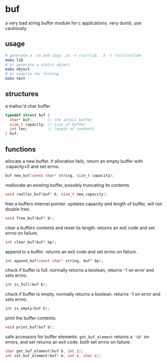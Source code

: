 # buf
a very bad string buffer module for c applications. very dumb, use cautiously.

## usage
```bash
# generate a .so and copy .so -> /usr/lib, .h -> /usr/include
make lib
# or generate a static object
make object
# or compile for testing
make test
```

## structures

a malloc'd char buffer
```c
typedef struct buf {
  char* buf;       // the actual buffer
  size_t capacity; // size of buffer
  int len;         // length of contents
} buf;
```
## functions

allocate a new buffer. if allocation fails, return an empty buffer with .capacity=0 and set errno.
```c
buf new_buf(const char* string, size_t capacity);
```

reallocate an existing buffer, possibly truncating its contents.
```c
void realloc_buf(buf* b, size_t new_capacity);
```

free a buffers internal pointer. updates capacity and length of buffer, will not double free.
```c
void free_buf(buf* b);
```

clear a buffers contents and reset its length. returns an exit code and set errno on failure.
```c
int clear_buf(buf* bp);
```

append to a buffer. returns an exit code and set errno on failure.
```c
int append_buf(const char* string, buf* bp);
```


check if buffer is full. normally returns a boolean, returns -1 on error and sets errno.
```c
int is_full(buf b);
```

check if buffer is empty. normally returns a boolean, returns -1 on error and sets errno.
```c
int is_empty(buf b);
```

print the buffer contents.
```c
void print_buf(buf b);
```

safe accessors for buffer elements. `get_buf_element` returns a `'\0'` on errors, and set returns an exit code. both set errno on failure.
```c
char get_buf_element(buf b, int i);
int set_buf_element(buf* b, int i, char c);
```
